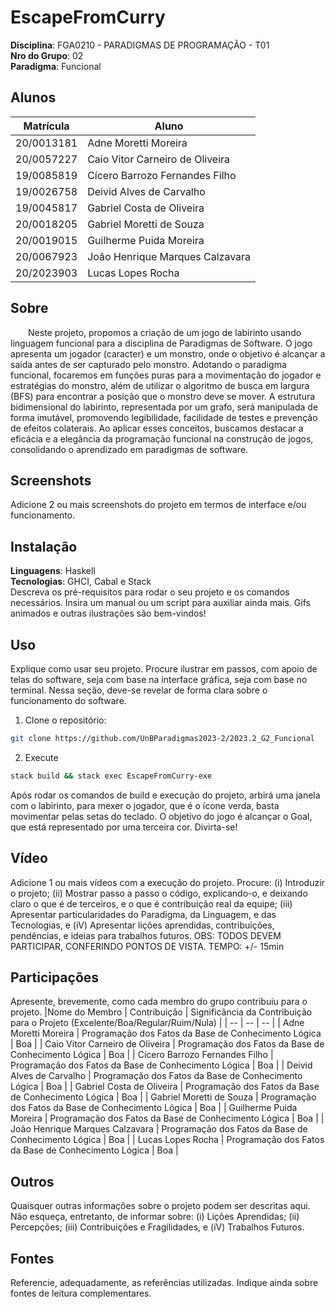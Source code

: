# EscapeFromCurry

**Disciplina**: FGA0210 - PARADIGMAS DE PROGRAMAÇÃO - T01 <br>
**Nro do Grupo**: 02<br>
**Paradigma**: Funcional<br>

## Alunos
|Matrícula | Aluno |
| -- | -- |
| 20/0013181 | Adne Moretti Moreira |
| 20/0057227 | Caio Vitor Carneiro de Oliveira |
| 19/0085819 | Cícero Barrozo Fernandes Filho |
| 19/0026758 | Deivid Alves de Carvalho |
| 19/0045817 | Gabriel Costa de Oliveira |
| 20/0018205 | Gabriel Moretti de Souza |
| 20/0019015 | Guilherme Puida Moreira |
| 20/0067923 | João Henrique Marques Calzavara |
| 20/2023903 | Lucas Lopes Rocha |

## Sobre 
[//]: # (Descreva o seu projeto em linhas gerais.)
[//]: # (Use referências, links, que permitam conhecer um pouco mais sobre o projeto.)
[//]: # (Capriche nessa seção, pois ela é a primeira a ser lida pelos interessados no projeto.)

&emsp;&emsp;Neste projeto, propomos a criação de um jogo de labirinto usando linguagem funcional para a disciplina de Paradigmas de Software. O jogo apresenta um jogador (caracter) e um monstro, onde o objetivo é alcançar a saída antes de ser capturado pelo monstro. Adotando o paradigma funcional, focaremos em funções puras para a movimentação do jogador e estratégias do monstro, além de utilizar o algoritmo de busca em largura (BFS) para encontrar a posição que o monstro deve se mover. A estrutura bidimensional do labirinto, representada por um grafo, será manipulada de forma imutável, promovendo legibilidade, facilidade de testes e prevenção de efeitos colaterais. Ao aplicar esses conceitos, buscamos destacar a eficácia e a elegância da programação funcional na construção de jogos, consolidando o aprendizado em paradigmas de software.

## Screenshots
Adicione 2 ou mais screenshots do projeto em termos de interface e/ou funcionamento.

## Instalação 
**Linguagens**: Haskell<br>
**Tecnologias**: GHCI, Cabal e Stack <br>
Descreva os pré-requisitos para rodar o seu projeto e os comandos necessários.
Insira um manual ou um script para auxiliar ainda mais.
Gifs animados e outras ilustrações são bem-vindos!

## Uso 
Explique como usar seu projeto.
Procure ilustrar em passos, com apoio de telas do software, seja com base na interface gráfica, seja com base no terminal.
Nessa seção, deve-se revelar de forma clara sobre o funcionamento do software.


1. Clone o repositório:

```bash
git clone https://github.com/UnBParadigmas2023-2/2023.2_G2_Funcional
```

2. Execute

```bash
stack build && stack exec EscapeFromCurry-exe
```

Após rodar os comandos de build e execução do projeto, arbirá uma janela com o labirinto, para mexer o jogador, que é o ícone verda, basta movimentar pelas setas do teclado. O objetivo do jogo é alcançar o Goal, que está representado por uma terceira cor. Divirta-se! 

## Vídeo
Adicione 1 ou mais vídeos com a execução do projeto.
Procure: 
(i) Introduzir o projeto;
(ii) Mostrar passo a passo o código, explicando-o, e deixando claro o que é de terceiros, e o que é contribuição real da equipe;
(iii) Apresentar particularidades do Paradigma, da Linguagem, e das Tecnologias, e
(iV) Apresentar lições aprendidas, contribuições, pendências, e ideias para trabalhos futuros.
OBS: TODOS DEVEM PARTICIPAR, CONFERINDO PONTOS DE VISTA.
TEMPO: +/- 15min

## Participações
Apresente, brevemente, como cada membro do grupo contribuiu para o projeto.
|Nome do Membro | Contribuição | Significância da Contribuição para o Projeto (Excelente/Boa/Regular/Ruim/Nula) |
| -- | -- | -- |
| Adne Moretti Moreira | Programação dos Fatos da Base de Conhecimento Lógica | Boa |
| Caio Vitor Carneiro de Oliveira | Programação dos Fatos da Base de Conhecimento Lógica | Boa |
| Cícero Barrozo Fernandes Filho | Programação dos Fatos da Base de Conhecimento Lógica | Boa |
| Deivid Alves de Carvalho | Programação dos Fatos da Base de Conhecimento Lógica | Boa |
| Gabriel Costa de Oliveira | Programação dos Fatos da Base de Conhecimento Lógica | Boa |
| Gabriel Moretti de Souza | Programação dos Fatos da Base de Conhecimento Lógica | Boa |
| Guilherme Puida Moreira | Programação dos Fatos da Base de Conhecimento Lógica | Boa |
| João Henrique Marques Calzavara | Programação dos Fatos da Base de Conhecimento Lógica | Boa |
| Lucas Lopes Rocha | Programação dos Fatos da Base de Conhecimento Lógica | Boa |

## Outros 
Quaisquer outras informações sobre o projeto podem ser descritas aqui. Não esqueça, entretanto, de informar sobre:
(i) Lições Aprendidas;
(ii) Percepções;
(iii) Contribuições e Fragilidades, e
(iV) Trabalhos Futuros.

## Fontes
Referencie, adequadamente, as referências utilizadas.
Indique ainda sobre fontes de leitura complementares.




